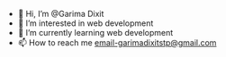 - 👋 Hi, I’m @Garima Dixit
- 👀 I’m interested in web development 
- 🌱 I’m currently learning web development
- 📫 How to reach me email-garimadixitstp@gmail.com

<!---
GarimaDixit26/GarimaDixit26 is a ✨ special ✨ repository because its `README.md` (this file) appears on your GitHub profile.
You can click the Preview link to take a look at your changes.
--->
